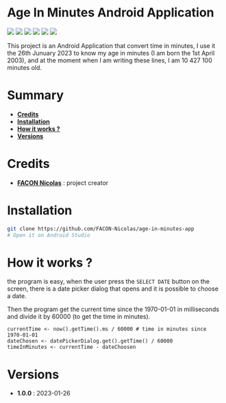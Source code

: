 # Age In Minutes Android Application

![](https://img.shields.io/badge/Release-v1.0-blueviolet)
![](https://img.shields.io/badge/Language-Kotlin-005255)
![](https://img.shields.io/badge/Libraries-AndroidStudio-00cfff)
![](https://img.shields.io/badge/OS-Android-9cf)
![](https://badges.frapsoft.com/os/v2/open-source.svg?v=103)
![](https://i.ibb.co/vHGHb84/image-2.png)

This project is an Android Application that convert time in minutes, I use it the 26th Junuary 2023 to know my age in minutes (I am born the 1st April 2003), and at the moment when I am writing these lines, I am 10 427 100 minutes old. 

# Summary

* **[Credits](#credits)**
* **[Installation](#installation)**
* **[How it works ?](#how-it-works)**
* **[Versions](#versions)**

# Credits

* **[FACON Nicolas](www.github.com/FACON-Nicolas/)** : project creator

# Installation

```bash
git clone https://github.com/FACON-Nicolas/age-in-minutes-app
# Open it on Android Studio
```

# How it works ?

the program is easy, when the user press the `SELECT DATE` button on the screen, there is a date picker dialog that opens and it is possible to choose a date.

Then the program get the current time since the 1970-01-01 in milliseconds and divide it by 60000 (to get the time in minutes).

```
currentTime <- now().getTime().ms / 60000 # time in minutes since 1970-01-01
dateChosen <- datePickerDialog.get().getTime() / 60000
timeInMinutes <- currentTime - dateChoosen
```


# Versions

* **1.0.0** : 2023-01-26
